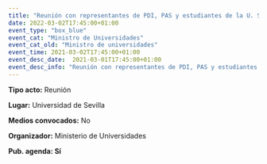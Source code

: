 ```yaml
---
title: "Reunión con representantes de PDI, PAS y estudiantes de la U. Sevilla"
date: 2022-03-02T17:45:00+01:00
event_type: "box_blue" 
event_cat: "Ministro de Universidades"
event_cat_old: "Ministro de universidades"
event_time: 2021-03-02T17:45:00+01:00
event_desc_date:  2021-03-01T17:45:00+01:00
event_desc_info: "Reunión con representantes de PDI, PAS y estudiantes de la U. Sevilla"
---
```


</p><p class="card-light list_schedule_description"><b>Tipo acto:</b> Reunión  
</p><p class="card-light list_schedule_description"><b>Lugar:</b> Universidad de Sevilla  
</p><p class="card-light list_schedule_description"><b>Medios convocados:</b> No  
</p><p class="card-light list_schedule_description"><b>Organizador:</b> Ministerio de Universidades</p><p class="card-light list_schedule_description"><b>Pub. agenda: Sí  
</p>